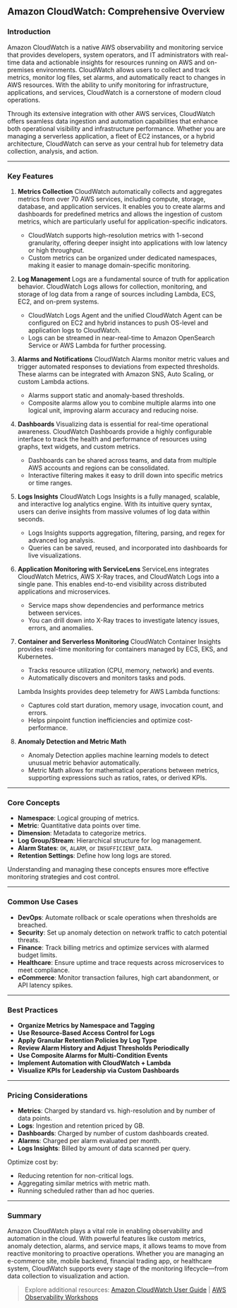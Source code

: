 ## Amazon CloudWatch: Comprehensive Overview

### Introduction
Amazon CloudWatch is a native AWS observability and monitoring service that provides developers, system operators, and IT administrators with real-time data and actionable insights for resources running on AWS and on-premises environments. CloudWatch allows users to collect and track metrics, monitor log files, set alarms, and automatically react to changes in AWS resources. With the ability to unify monitoring for infrastructure, applications, and services, CloudWatch is a cornerstone of modern cloud operations.

Through its extensive integration with other AWS services, CloudWatch offers seamless data ingestion and automation capabilities that enhance both operational visibility and infrastructure performance. Whether you are managing a serverless application, a fleet of EC2 instances, or a hybrid architecture, CloudWatch can serve as your central hub for telemetry data collection, analysis, and action.

---

### Key Features

1. **Metrics Collection**
   CloudWatch automatically collects and aggregates metrics from over 70 AWS services, including compute, storage, database, and application services. It enables you to create alarms and dashboards for predefined metrics and allows the ingestion of custom metrics, which are particularly useful for application-specific indicators.

   - CloudWatch supports high-resolution metrics with 1-second granularity, offering deeper insight into applications with low latency or high throughput.
   - Custom metrics can be organized under dedicated namespaces, making it easier to manage domain-specific monitoring.

2. **Log Management**
   Logs are a fundamental source of truth for application behavior. CloudWatch Logs allows for collection, monitoring, and storage of log data from a range of sources including Lambda, ECS, EC2, and on-prem systems.

   - CloudWatch Logs Agent and the unified CloudWatch Agent can be configured on EC2 and hybrid instances to push OS-level and application logs to CloudWatch.
   - Logs can be streamed in near-real-time to Amazon OpenSearch Service or AWS Lambda for further processing.

3. **Alarms and Notifications**
   CloudWatch Alarms monitor metric values and trigger automated responses to deviations from expected thresholds. These alarms can be integrated with Amazon SNS, Auto Scaling, or custom Lambda actions.

   - Alarms support static and anomaly-based thresholds.
   - Composite alarms allow you to combine multiple alarms into one logical unit, improving alarm accuracy and reducing noise.

4. **Dashboards**
   Visualizing data is essential for real-time operational awareness. CloudWatch Dashboards provide a highly configurable interface to track the health and performance of resources using graphs, text widgets, and custom metrics.

   - Dashboards can be shared across teams, and data from multiple AWS accounts and regions can be consolidated.
   - Interactive filtering makes it easy to drill down into specific metrics or time ranges.

5. **Logs Insights**
   CloudWatch Logs Insights is a fully managed, scalable, and interactive log analytics engine. With its intuitive query syntax, users can derive insights from massive volumes of log data within seconds.

   - Logs Insights supports aggregation, filtering, parsing, and regex for advanced log analysis.
   - Queries can be saved, reused, and incorporated into dashboards for live visualizations.

6. **Application Monitoring with ServiceLens**
   ServiceLens integrates CloudWatch Metrics, AWS X-Ray traces, and CloudWatch Logs into a single pane. This enables end-to-end visibility across distributed applications and microservices.

   - Service maps show dependencies and performance metrics between services.
   - You can drill down into X-Ray traces to investigate latency issues, errors, and anomalies.

7. **Container and Serverless Monitoring**
   CloudWatch Container Insights provides real-time monitoring for containers managed by ECS, EKS, and Kubernetes.

   - Tracks resource utilization (CPU, memory, network) and events.
   - Automatically discovers and monitors tasks and pods.

   Lambda Insights provides deep telemetry for AWS Lambda functions:
   - Captures cold start duration, memory usage, invocation count, and errors.
   - Helps pinpoint function inefficiencies and optimize cost-performance.

8. **Anomaly Detection and Metric Math**
   - Anomaly Detection applies machine learning models to detect unusual metric behavior automatically.
   - Metric Math allows for mathematical operations between metrics, supporting expressions such as ratios, rates, or derived KPIs.

---

### Core Concepts

- **Namespace**: Logical grouping of metrics.
- **Metric**: Quantitative data points over time.
- **Dimension**: Metadata to categorize metrics.
- **Log Group/Stream**: Hierarchical structure for log management.
- **Alarm States**: `OK`, `ALARM`, or `INSUFFICIENT_DATA`.
- **Retention Settings**: Define how long logs are stored.

Understanding and managing these concepts ensures more effective monitoring strategies and cost control.

---

### Common Use Cases

- **DevOps**: Automate rollback or scale operations when thresholds are breached.
- **Security**: Set up anomaly detection on network traffic to catch potential threats.
- **Finance**: Track billing metrics and optimize services with alarmed budget limits.
- **Healthcare**: Ensure uptime and trace requests across microservices to meet compliance.
- **eCommerce**: Monitor transaction failures, high cart abandonment, or API latency spikes.

---



### Best Practices

- **Organize Metrics by Namespace and Tagging**
- **Use Resource-Based Access Control for Logs**
- **Apply Granular Retention Policies by Log Type**
- **Review Alarm History and Adjust Thresholds Periodically**
- **Use Composite Alarms for Multi-Condition Events**
- **Implement Automation with CloudWatch + Lambda**
- **Visualize KPIs for Leadership via Custom Dashboards**

---

### Pricing Considerations

- **Metrics**: Charged by standard vs. high-resolution and by number of data points.
- **Logs**: Ingestion and retention priced by GB.
- **Dashboards**: Charged by number of custom dashboards created.
- **Alarms**: Charged per alarm evaluated per month.
- **Logs Insights**: Billed by amount of data scanned per query.

Optimize cost by:
- Reducing retention for non-critical logs.
- Aggregating similar metrics with metric math.
- Running scheduled rather than ad hoc queries.

---

### Summary
Amazon CloudWatch plays a vital role in enabling observability and automation in the cloud. With powerful features like custom metrics, anomaly detection, alarms, and service maps, it allows teams to move from reactive monitoring to proactive operations. Whether you are managing an e-commerce site, mobile backend, financial trading app, or healthcare system, CloudWatch supports every stage of the monitoring lifecycle—from data collection to visualization and action.

> Explore additional resources: [Amazon CloudWatch User Guide](https://docs.aws.amazon.com/cloudwatch/latest/monitoring/WhatIsCloudWatch.html) | [AWS Observability Workshops](https://catalog.workshops.aws/)

